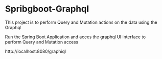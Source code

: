 # Spribgboot-Graphql
This project is to perform Query and Mutation actions on the data using the Graphql

Run the Spring Boot Application and acces the graphql UI interface to perform Query and Mutation access

http://localhost:8080/graphiql
